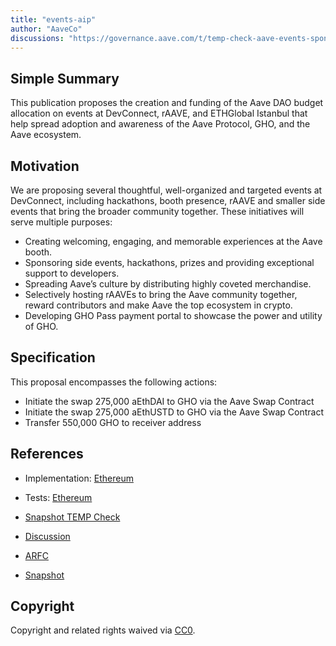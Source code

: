 ```yaml
---
title: "events-aip"
author: "AaveCo"
discussions: "https://governance.aave.com/t/temp-check-aave-events-sponsorship-budget/14953"
---
```


## Simple Summary

This publication proposes the creation and funding of the Aave DAO budget allocation on events at DevConnect, rAAVE, and ETHGlobal Istanbul that help spread adoption and awareness of the Aave Protocol, GHO, and the Aave ecosystem.

## Motivation

We are proposing several thoughtful, well-organized and targeted events at DevConnect, including hackathons, booth presence, rAAVE and smaller side events that bring the broader community together. These initiatives will serve multiple purposes:

- Creating welcoming, engaging, and memorable experiences at the Aave booth.
- Sponsoring side events, hackathons, prizes and providing exceptional support to developers.
- Spreading Aave’s culture by distributing highly coveted merchandise.
- Selectively hosting rAAVEs to bring the Aave community together, reward contributors and make Aave the top ecosystem in crypto.
- Developing GHO Pass payment portal to showcase the power and utility of GHO.

## Specification

This proposal encompasses the following actions:

- Initiate the swap 275,000 aEthDAI to GHO via the Aave Swap Contract
- Initiate the swap 275,000 aEthUSTD to GHO via the Aave Swap Contract
- Transfer 550,000 GHO to receiver address

## References

- Implementation: [Ethereum](https://github.com/bgd-labs/aave-proposals/blob/main/src/20231010_AaveV3_Eth_EventsAip/AaveV3_Ethereum_EventsAip_20231010.sol)
- Tests: [Ethereum](https://github.com/bgd-labs/aave-proposals/blob/main/src/20231010_AaveV3_Eth_EventsAip/AaveV3_Ethereum_EventsAip_20231010.t.sol)
- [Snapshot TEMP Check](https://snapshot.org/#/aave.eth/proposal/0xdcb072d9782c5160d824ee37919c1be35024bd5aec579a86fdfc024f60213ca1)
- [Discussion](https://governance.aave.com/t/temp-check-aave-events-sponsorship-budget/14953)

- [ARFC](https://governance.aave.com/t/arfc-aave-events-sponsorship-budget/15075)

- [Snapshot](https://snapshot.org/#/aave.eth/proposal/0xe499373c896cdbc50c133519544a933ce1dc6486526ed7d834a85a847859e976)

## Copyright

Copyright and related rights waived via [CC0](https://creativecommons.org/publicdomain/zero/1.0/).
